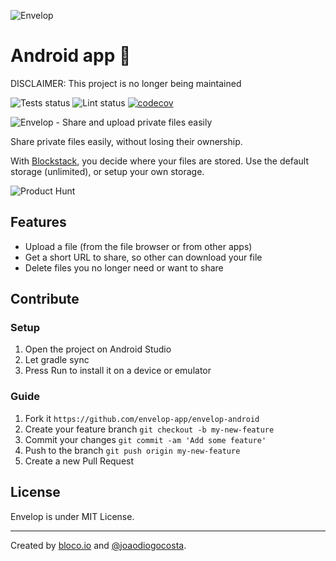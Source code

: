 ![Envelop](https://envelop.app/images/logo.svg)

# Android app 🤖

DISCLAIMER: This project is no longer being maintained

![Tests status](https://github.com/envelop-app/envelop-android/workflows/test/badge.svg) 
![Lint status](https://github.com/envelop-app/envelop-android/workflows/lint/badge.svg)
[![codecov](https://codecov.io/gh/envelop-app/envelop-android/branch/master/graph/badge.svg)](https://codecov.io/gh/envelop-app/envelop-android)

![Envelop - Share and upload private files easily](https://envelop.app/images/og-image.png)

Share private files easily, without losing their ownership.

With [Blockstack](https://blockstack.org), you decide where your files are stored.
Use the default storage (unlimited), or setup your own storage.

![Product Hunt](https://api.producthunt.com/widgets/embed-image/v1/featured.svg?post_id=161086&theme=light)

## Features

- Upload a file (from the file browser or from other apps)
- Get a short URL to share, so other can download your file
- Delete files you no longer need or want to share

## Contribute

### Setup

1. Open the project on Android Studio
2. Let gradle sync
3. Press Run to install it on a device or emulator

### Guide

1. Fork it `https://github.com/envelop-app/envelop-android`
2. Create your feature branch `git checkout -b my-new-feature`
3. Commit your changes `git commit -am 'Add some feature'`
4. Push to the branch `git push origin my-new-feature`
5. Create a new Pull Request

## License

Envelop is under MIT License.

---

Created by [bloco.io](https://www.bloco.io) and [@joaodiogocosta](https://twitter.com/joaodiogocosta).
